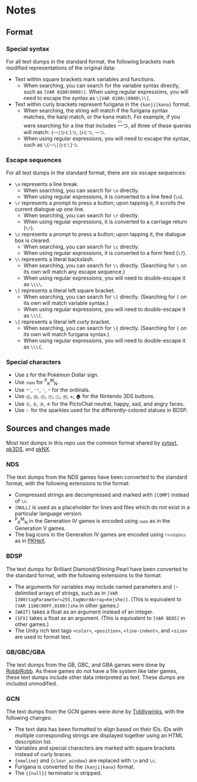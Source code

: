 # Notes
## Format
### Special syntax
For all text dumps in the standard format, the following brackets mark modified representations of the original data:
- Text within square brackets mark variables and functions.
  - When searching, you can search for the variable syntax directly, such as `[VAR 0100(0000)]`.
    When using regular expressions, you will need to escape the syntax as `\[VAR 0100\(0000\)\]`.
- Text within curly brackets represent furigana in the `{kanji|kana}` format.
  - When searching, the string will match if the furigana syntax matches, the kanji match, or the kana match.
    For example, if you were searching for a line that includes <ruby>一<rp>(</rp><rt>ひと</rt><rp>)</rp></ruby>つ, all three of these queries will match: `{一|ひと}つ`, `ひとつ`, `一つ`.
  - When using regular expressions, you will need to escape the syntax, such as `\{一\|ひと\}つ`.

### Escape sequences
For all text dumps in the standard format, there are six escape sequences:
- `\n` represents a line break.
  - When searching, you can search for `\n` directly.
  - When using regular expressions, it is converted to a line feed (`\n`).
- `\r` represents a prompt to press a button; upon tapping it, it scrolls the current dialogue up one line.
  - When searching, you can search for `\r` directly.
  - When using regular expressions, it is converted to a carriage return (`\r`).
- `\c` represents a prompt to press a button; upon tapping it, the dialogue box is cleared.
  - When searching, you can search for `\c` directly.
  - When using regular expressions, it is converted to a form feed (`\f`).
- `\\` represents a literal backslash.
  - When searching, you can search for `\\` directly.
    (Searching for `\` on its own will match any escape sequence.)
  - When using regular expressions, you will need to double-escape it as `\\\\`.
- `\[` represents a literal left square bracket.
  - When searching, you can search for `\[` directly.
    (Searching for `[` on its own will match variable syntax.)
  - When using regular expressions, you will need to double-escape it as `\\\[`.
- `\{` represents a literal left curly bracket.
  - When searching, you can search for `\{` directly.
    (Searching for `{` on its own will match furigana syntax.)
  - When using regular expressions, you will need to double-escape it as `\\\{`.

### Special characters
- Use `$` for the Pokémon Dollar sign.
- Use `⒆⒇` for <sup>P</sup><sub>K</sub><sup>M</sup><sub>N</sub>.
- Use `ᵉʳ`, `ʳᵉ`, `ʳ`, `ᵉ` for the ordinals.
- Use `Ⓐ`, `Ⓑ`, `Ⓧ`, `Ⓨ`, `Ⓛ`, `Ⓡ`, `✜`, `🏠︎` for the Nintendo 3DS buttons.
- Use `①`, `②`, `③`, `④` for the PictoChat neutral, happy, sad, and angry faces.
- Use `✨︎` for the sparkles used for the differently-colored statues in BDSP.

## Sources and changes made
Most text dumps in this repo use the common format shared by [xytext](https://github.com/kwsch/xytext), [pk3DS](https://github.com/kwsch/pk3DS), and [pkNX](https://github.com/kwsch/pkNX).

### NDS
The text dumps from the NDS games have been converted to the standard format, with the following extensions to the format:
- Compressed strings are decompressed and marked with `[COMP]` instead of `\c`.
- `[NULL]` is used as a placeholder for lines and files which do not exist in a particular language version.
- <sup>P</sup><sub>K</sub><sup>M</sup><sub>N</sub> in the Generation IV games is encoded using `⒆⒇` as in the Generation V games.
- The bag icons in the Generation IV games are encoded using `♈♌♎♊♍♋♏♉` as in [PKHeX](https://github.com/kwsch/PKHeX).

### BDSP
The text dumps for Brilliant Diamond/Shining Pearl have been converted to the standard format, with the following extensions to the format:
- The arguments for variables may include named parameters and `|`-delimited arrays of strings, such as in `[VAR 1300(tagParameter=255,tagWordArray=he|she)]`.
  (This is equivalent to `[VAR 1100(00FF,0100)]she` in other games.)
- `[WAIT]` takes a float as an argument instead of an integer.
- `[SFX]` takes a float as an argument. (This is equivalent to `[VAR BE05]` in other games.)
- The Unity rich text tags `<color>`, `<position>`, `<line-indent>`, and `<size>` are used to format text.

### GB/GBC/GBA
The text dumps from the GB, GBC, and GBA games were done by [RobbiRobb](https://robbirobb.de/spiele).
As these games do not have a file system like later games, these text dumps include other data interpreted as text.
These dumps are included unmodified.

### GCN
The text dumps from the GCN games were done by [Tiddlywinks](https://bulbapedia.bulbagarden.net/wiki/User:Tiddlywinks), with the following changes:
- The text data has been formatted to align based on their IDs. IDs with multiple corresponding strings are displayed together using an HTML description list.
- Variables and special characters are marked with square brackets instead of curly braces.
- `{newline}` and `{clear_window}` are replaced with `\n` and `\c`.
- Furigana is converted to the `{kanji|kana}` format.
- The `{{null}}` terminator is stripped.
